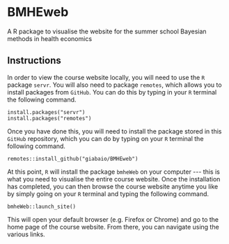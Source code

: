 # BMHEweb
A R package to visualise the website for the summer school Bayesian methods in health economics

## Instructions
In order to view the course website locally, you will need to use the `R` package `servr`. You will also need to package `remotes`, which allows you to install packages from `GitHub`. You can do this by typing in your `R` terminal the following command.
```
install.packages("servr")
install.packages("remotes")
```

Once you have done this, you will need to install the package stored in this `GitHub` repository, which you can do by typing on your `R` terminal the following command.
```
remotes::install_github("giabaio/BMHEweb")
```

At this point, `R` will install the package `bmheWeb` on your computer --- this is what you need to visualise the entire course website. Once the installation has completed, you can then browse the course website anytime you like by simply going on your `R` terminal and typing the following command.
```
bmheWeb::launch_site()
```

This will open your default browser (e.g. Firefox or Chrome) and go to the home page of the course website. From there, you can navigate using the various links.

